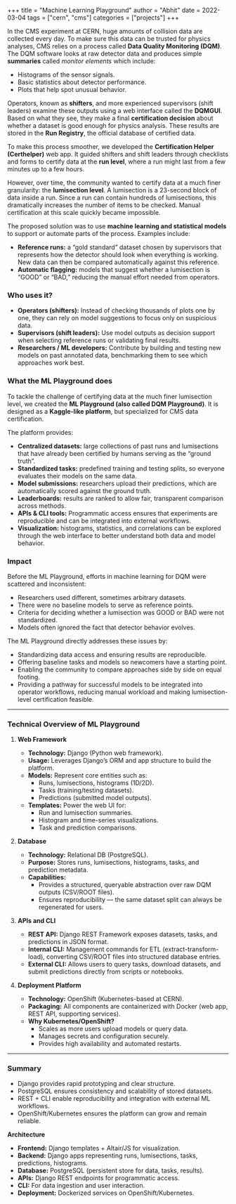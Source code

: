 +++
title = "Machine Learning Playground"
author = "Abhit"
date = 2022-03-04
tags = ["cern", "cms"]
categories = ["projects"]
+++

In the CMS experiment at CERN, huge amounts of collision data are collected every day. To make sure this data can be trusted for physics analyses, CMS relies on a process called **Data Quality Monitoring (DQM)**.  The DQM software looks at raw detector data and produces simple **summaries** called *monitor elements* which include:  
- Histograms of the sensor signals.  
- Basic statistics about detector performance.  
- Plots that help spot unusual behavior.  

Operators, known as **shifters**, and more experienced supervisors (shift leaders) examine these outputs using a web interface called the **DQMGUI**. Based on what they see, they make a final **certification decision** about whether a dataset is good enough for physics analysis. These results are stored in the **Run Registry**, the official database of certified data.

To make this process smoother, we developed the **Certification Helper (Certhelper)** web app. It guided shifters and shift leaders through checklists and forms to certify data at the **run level**, where a run might last from a few minutes up to a few hours.  

However, over time, the community wanted to certify data at a much finer granularity: the **lumisection level**. A lumisection is a 23-second block of data inside a run. Since a run can contain hundreds of lumisections, this dramatically increases the number of items to be checked. Manual certification at this scale quickly became impossible.

The proposed solution was to use **machine learning and statistical models** to support or automate parts of the process.  Examples include:  
- **Reference runs:** a “gold standard” dataset chosen by supervisors that represents how the detector should look when everything is working. New data can then be compared automatically against this reference.  
- **Automatic flagging:** models that suggest whether a lumisection is “GOOD” or “BAD,” reducing the manual effort needed from operators.  

### Who uses it?
- **Operators (shifters):** Instead of checking thousands of plots one by one, they can rely on model suggestions to focus only on suspicious data.  
- **Supervisors (shift leaders):** Use model outputs as decision support when selecting reference runs or validating final results.  
- **Researchers / ML developers:** Contribute by building and testing new models on past annotated data, benchmarking them to see which approaches work best.  

### What the ML Playground does
To tackle the challenge of certifying data at the much finer lumisection level, we created the **ML Playground (also called DQM Playground)**. It is designed as a **Kaggle-like platform**, but specialized for CMS data certification.  

The platform provides:  
- **Centralized datasets:** large collections of past runs and lumisections that have already been certified by humans serving as the “ground truth”.  
- **Standardized tasks:** predefined training and testing splits, so everyone evaluates their models on the same data.  
- **Model submissions:** researchers upload their predictions, which are automatically scored against the ground truth.  
- **Leaderboards:** results are ranked to allow fair, transparent comparison across methods.  
- **APIs & CLI tools:** Programmatic access ensures that experiments are reproducible and can be integrated into external workflows.  
- **Visualization:** histograms, statistics, and correlations can be explored through the web interface to better understand both data and model behavior.  

### Impact
Before the ML Playground, efforts in machine learning for DQM were scattered and inconsistent: 
- Researchers used different, sometimes arbitrary datasets.  
- There were no baseline models to serve as reference points.  
- Criteria for deciding whether a lumisection was GOOD or BAD were not standardized.  
- Models often ignored the fact that detector behavior evolves.  

The ML Playground directly addresses these issues by:  
- Standardizing data access and ensuring results are reproducible.  
- Offering baseline tasks and models so newcomers have a starting point.  
- Enabling the community to compare approaches side by side on equal footing.  
- Providing a pathway for successful models to be integrated into operator workflows, reducing manual workload and making lumisection-level certification feasible.  

---

### Technical Overview of ML Playground

1. **Web Framework**
   - **Technology:** Django (Python web framework).  
   - **Usage:** Leverages Django’s ORM and app structure to build the platform.  
   - **Models:** Represent core entities such as:  
     - Runs, lumisections, histograms (1D/2D).  
     - Tasks (training/testing datasets).  
     - Predictions (submitted model outputs).  
   - **Templates:** Power the web UI for:  
     - Run and lumisection summaries.  
     - Histogram and time-series visualizations.  
     - Task and prediction comparisons.  

2. **Database**
   - **Technology:** Relational DB (PostgreSQL).  
   - **Purpose:** Stores runs, lumisections, histograms, tasks, and prediction metadata.  
   - **Capabilities:**  
     - Provides a structured, queryable abstraction over raw DQM outputs (CSV/ROOT files).  
     - Ensures reproducibility — the same dataset split can always be regenerated for users.  

3. **APIs and CLI**
   - **REST API:** Django REST Framework exposes datasets, tasks, and predictions in JSON format.  
   - **Internal CLI:** Management commands for ETL (extract-transform-load), converting CSV/ROOT files into structured database entries.  
   - **External CLI:** Allows users to query tasks, download datasets, and submit predictions directly from scripts or notebooks.  

4. **Deployment Platform**
   - **Technology:** OpenShift (Kubernetes-based at CERN).  
   - **Packaging:** All components are containerized with Docker (web app, REST API, supporting services).  
   - **Why Kubernetes/OpenShift?**  
     - Scales as more users upload models or query data.  
     - Manages secrets and configuration securely.  
     - Provides high availability and automated restarts.  


---

### Summary
- Django provides rapid prototyping and clear structure.  
- PostgreSQL ensures consistency and scalability of stored datasets.  
- REST + CLI enable reproducibility and integration with external ML workflows.  
- OpenShift/Kubernetes ensures the platform can grow and remain reliable.  

**Architecture**
- **Frontend:** Django templates + Altair/JS for visualization.  
- **Backend:** Django apps representing runs, lumisections, tasks, predictions, histograms.  
- **Database:** PostgreSQL (persistent store for data, tasks, results).  
- **APIs:** Django REST endpoints for programmatic access.  
- **CLI:** For data ingestion and user interaction.  
- **Deployment:** Dockerized services on OpenShift/Kubernetes.  



